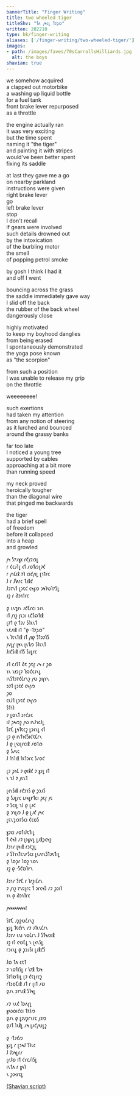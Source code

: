 ```yaml
---
bannerTitle: "Finger Writing" 
title: two wheeled tiger 
titleShv: "𐑑𐑵 𐑢𐑰𐑤𐑛 𐑑𐑲𐑜𐑼"
written: 202210
type: hk/finger-writing
aliases: ['/finger-writing/two-wheeled-tiger/']
images:
- path: /images/faves/70sCarrollsHilliards.jpg 
  alt: the boys 
shavian: true
---
```


<div class="latin">

we somehow acquired  
a clapped out motorbike  
a washing up liquid bottle  
for a fuel tank  
front brake lever repurposed    
as a throttle  
  
the engine actually ran  
it was very exciting  
but the time spent  
naming it "the tiger"  
and painting it with stripes    
would've been better spent  
fixing its saddle  
  
at last they gave me a go  
on nearby parkland  
instructions were given  
right brake lever  
go  
left brake lever  
stop  
I don't recall  
if gears were involved  
such details drowned out  
by the intoxication  
of the burbling motor  
the smell  
of popping petrol smoke  
  
by gosh I think I had it  
and off I went  
  
bouncing across the grass  
the saddle immediately gave way  
I slid off the back  
the rubber of the back wheel  
dangerously close  
  
highly motivated  
to keep my boyhood danglies  
from being erased  
I spontaneously demonstrated  
the yoga pose known  
as "the scorpion"  
  
from such a position  
I was unable to release my grip  
on the throttle  

weeeeeeee!  
  
such exertions  
had taken my attention  
from any notion of steering  
as it lurched and bounced  
around the grassy banks  
  
far too late  
I noticed a young tree  
supported by cables  
approaching at a bit more  
than running speed  
  
my neck proved   
heroically tougher  
than the diagonal wire  
that pinged me backwards  
  
the tiger  
had a brief spell  
of freedom  
before it collapsed  
into a heap    
and growled  

</div>

<div class="shavian">

𐑢𐑰 𐑕𐑳𐑥𐑣𐑬 𐑩𐑒𐑢𐑲𐑼𐑛  
𐑩 𐑒𐑤𐑨𐑐𐑛 𐑬𐑑 𐑥𐑴𐑑𐑼𐑚𐑲𐑒  
𐑩 𐑢𐑪𐑖𐑦𐑙 𐑳𐑐 𐑤𐑦𐑒𐑢𐑦𐑛 𐑚𐑪𐑑𐑩𐑤  
𐑓 𐑩 𐑓𐑿𐑩𐑤 𐑑𐑨𐑙𐑒  
𐑓𐑮𐑳𐑯𐑑 𐑚𐑮𐑱𐑒 𐑤𐑰𐑝𐑼 𐑮𐑰𐑐𐑻𐑐𐑳𐑕𐑛  
𐑨𐑟 𐑩 𐑔𐑮𐑪𐑑𐑩𐑤

𐑞 𐑧𐑯𐑡𐑦𐑯 𐑨𐑒𐑗𐑩𐑤𐑦 𐑮𐑨𐑯  
𐑦𐑑 𐑢𐑪𐑟 𐑝𐑧𐑮𐑦 𐑧𐑒𐑕𐑸𐑑𐑦𐑙  
𐑚𐑳𐑑 𐑞 𐑑𐑲𐑥 𐑕𐑐𐑧𐑯𐑑  
𐑯𐑱𐑥𐑦𐑙 𐑦𐑑 "𐑞 ·𐑑𐑲𐑜𐑼"  
𐑯 𐑐𐑱𐑯𐑑𐑦𐑙 𐑦𐑑 𐑢𐑦𐑞 𐑕𐑑𐑮𐑲𐑐𐑕  
𐑢𐑫𐑛𐑝 𐑚𐑰𐑯 𐑚𐑧𐑑𐑼 𐑕𐑐𐑧𐑯𐑑  
𐑓𐑦𐑒𐑕𐑦𐑙 𐑦𐑑𐑕 𐑕𐑨𐑛𐑩𐑤

𐑨𐑑 𐑤𐑨𐑕𐑑 𐑔𐑱 𐑜𐑱𐑝 𐑥𐑰 𐑩 𐑜𐑴  
𐑪𐑯 𐑯𐑽𐑚𐑲 𐑐𐑸𐑒𐑤𐑨𐑯𐑛  
𐑦𐑯𐑕𐑑𐑮𐑳𐑒𐑖𐑩𐑯𐑟 𐑢𐑻 𐑜𐑦𐑝𐑩𐑯  
𐑮𐑲𐑑 𐑚𐑮𐑱𐑒 𐑤𐑰𐑝𐑼  
𐑜𐑴  
𐑤𐑧𐑓𐑑 𐑚𐑮𐑱𐑒 𐑤𐑰𐑝𐑼  
𐑕𐑑𐑪𐑐  
𐑲 𐑛𐑴𐑯𐑑 𐑮𐑩𐑒𐑭𐑤  
𐑦𐑓 𐑜𐑰𐑼𐑟 𐑢𐑻 𐑦𐑯𐑓𐑪𐑤𐑓𐑛  
𐑕𐑳𐑗 𐑛𐑰𐑑𐑱𐑤𐑟 𐑛𐑮𐑬𐑯𐑛 𐑬𐑑  
𐑚𐑲 𐑞 𐑦𐑯𐑑𐑪𐑒𐑕𐑦𐑒𐑱𐑖𐑩𐑯  
𐑓 𐑞 𐑚𐑻𐑚𐑩𐑤𐑦𐑙 𐑥𐑴𐑑𐑼  
𐑞 𐑕𐑥𐑧𐑤  
𐑓 𐑐𐑪𐑐𐑦𐑙 𐑐𐑧𐑑𐑮𐑩𐑤 𐑕𐑥𐑴𐑒

𐑚𐑲 𐑜𐑪𐑖 𐑲 𐑞𐑦𐑙𐑒 𐑲 𐑣𐑨𐑛 𐑦𐑑  
𐑯 𐑪𐑓 𐑲 𐑢𐑧𐑯𐑑

𐑚𐑬𐑯𐑕𐑦𐑙 𐑩𐑒𐑮𐑪𐑕 𐑞 𐑜𐑮𐑨𐑕  
𐑞 𐑕𐑨𐑛𐑩𐑤 𐑦𐑥𐑰𐑛𐑾𐑑𐑤𐑦 𐑜𐑱𐑝 𐑢𐑱  
𐑲 𐑕𐑤𐑦𐑛 𐑪𐑓 𐑞 𐑚𐑨𐑒  
𐑞 𐑮𐑪𐑚𐑼 𐑓 𐑞 𐑚𐑨𐑒 𐑢𐑰𐑤  
𐑛𐑱𐑯𐑡𐑼𐑳𐑕𐑤𐑦 𐑒𐑤𐑴𐑕

𐑣𐑲𐑤𐑦 𐑥𐑴𐑑𐑦𐑓𐑱𐑑𐑦𐑛  
𐑑 𐑒𐑰𐑐 𐑥𐑲 𐑚𐑶𐑣𐑫𐑛 𐑛𐑨𐑙𐑜𐑤𐑰𐑟  
𐑓𐑮𐑪𐑥 𐑚𐑰𐑦𐑙 𐑩𐑮𐑱𐑟𐑛  
𐑲 𐑕𐑐𐑪𐑯𐑑𐑱𐑯𐑾𐑕𐑤𐑦 𐑛𐑧𐑥𐑩𐑯𐑕𐑑𐑮𐑱𐑑𐑦𐑛  
𐑞 𐑘𐑴𐑜𐑩 𐑐𐑴𐑟 𐑯𐑴𐑯  
𐑨𐑟 𐑞 ·𐑕𐑒𐑹𐑐𐑾𐑯

𐑓𐑮𐑪𐑥 𐑕𐑳𐑗 𐑩 𐑐𐑩𐑟𐑦𐑖𐑩𐑯  
𐑲 𐑢𐑪𐑟 𐑳𐑯𐑱𐑚𐑩𐑤 𐑑 𐑮𐑩𐑤𐑰𐑕 𐑥𐑲 𐑜𐑮𐑦𐑐  
𐑪𐑯 𐑞 𐑔𐑮𐑪𐑑𐑩𐑤

𐑢𐑰𐑰𐑰𐑰𐑰𐑰𐑰𐑰!

𐑕𐑳𐑗 𐑨𐑜𐑟𐑻𐑖𐑩𐑯𐑟  
𐑣𐑨𐑛 𐑑𐑱𐑒𐑩𐑯 𐑥𐑲 𐑨𐑑𐑧𐑯𐑖𐑩𐑯  
𐑓𐑮𐑳𐑥 𐑧𐑯𐑦 𐑯𐑴𐑖𐑩𐑯 𐑓 𐑕𐑑𐑰𐑼𐑦𐑙  
𐑨𐑟 𐑦𐑑 𐑤𐑻𐑗𐑛 𐑯 𐑚𐑬𐑯𐑕𐑛  
𐑩𐑮𐑬𐑯𐑛 𐑞 𐑜𐑮𐑨𐑕𐑦 𐑚𐑨𐑙𐑒𐑕

𐑓𐑸 𐑑𐑵 𐑤𐑱𐑑  
𐑲 𐑯𐑴𐑑𐑦𐑕𐑛 𐑩 𐑘𐑳𐑙 𐑑𐑮𐑰  
𐑕𐑳𐑐𐑹𐑑𐑦𐑛 𐑚𐑲 𐑒𐑱𐑚𐑩𐑤𐑟  
𐑩𐑐𐑮𐑴𐑗𐑦𐑙 𐑨𐑑 𐑩 𐑚𐑦𐑑 𐑥𐑹  
𐑞𐑨𐑯 𐑮𐑳𐑯𐑦𐑙 𐑕𐑐𐑰𐑛

𐑥𐑲 𐑯𐑧𐑒 𐑐𐑮𐑵𐑝𐑛  
𐑣𐑰𐑮𐑴𐑦𐑒𐑤𐑦 𐑑𐑳𐑓𐑼  
𐑞𐑨𐑯 𐑞 𐑛𐑲𐑨𐑜𐑩𐑯𐑩𐑤 𐑢𐑲𐑼  
𐑞𐑨𐑑 𐑐𐑧𐑙𐑛 𐑥𐑰 𐑚𐑨𐑒𐑢𐑻𐑛𐑟

𐑞 ·𐑑𐑲𐑒𐑼  
𐑣𐑨𐑛 𐑩 𐑚𐑮𐑰𐑓 𐑕𐑐𐑧𐑤  
𐑓 𐑓𐑮𐑰𐑛𐑩𐑥  
𐑚𐑩𐑓𐑹 𐑦𐑑 𐑒𐑩𐑤𐑨𐑐𐑕𐑛  
𐑦𐑯𐑑𐑵 𐑩 𐑣𐑰𐑐  
𐑯 𐑜𐑮𐑬𐑩𐑤𐑛



[(Shavian script)](/shavian/intro)

</div>

